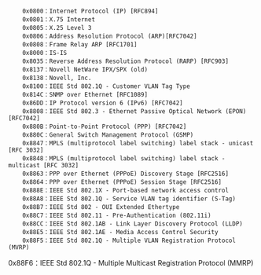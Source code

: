 		0x0800：Internet Protocol (IP) [RFC894]
		0x0801：X.75 Internet
		0x0805：X.25 Level 3
		0x0806：Address Resolution Protocol (ARP)[RFC7042]
		0x0808：Frame Relay ARP [RFC1701]
		0x8000：IS-IS
		0x8035：Reverse Address Resolution Protocol (RARP) [RFC903]
		0x8137：Novell NetWare IPX/SPX (old)
		0x8138：Novell, Inc.
		0x8100：IEEE Std 802.1Q - Customer VLAN Tag Type
		0x814C：SNMP over Ethernet [RFC1089]
		0x86DD：IP Protocol version 6 (IPv6) [RFC7042]
		0x8808：IEEE Std 802.3 - Ethernet Passive Optical Network (EPON) [RFC7042]
		0x880B：Point-to-Point Protocol (PPP) [RFC7042]
		0x880C：General Switch Management Protocol (GSMP)
		0x8847：MPLS (multiprotocol label switching) label stack - unicast [RFC 3032]
		0x8848：MPLS (multiprotocol label switching) label stack - multicast [RFC 3032]
		0x8863：PPP over Ethernet (PPPoE) Discovery Stage [RFC2516]
		0x8864：PPP over Ethernet (PPPoE) Session Stage [RFC2516]
		0x888E：IEEE Std 802.1X - Port-based network access control
		0x88A8：IEEE Std 802.1Q - Service VLAN tag identifier (S-Tag)
		0x88B7：IEEE Std 802 - OUI Extended Ethertype
		0x88C7：IEEE Std 802.11 - Pre-Authentication (802.11i)
		0x88CC：IEEE Std 802.1AB - Link Layer Discovery Protocol (LLDP)
		0x88E5：IEEE Std 802.1AE - Media Access Control Security
		0x88F5：IEEE Std 802.1Q - Multiple VLAN Registration Protocol (MVRP)
0x88F6：IEEE Std 802.1Q - Multiple Multicast Registration Protocol (MMRP)